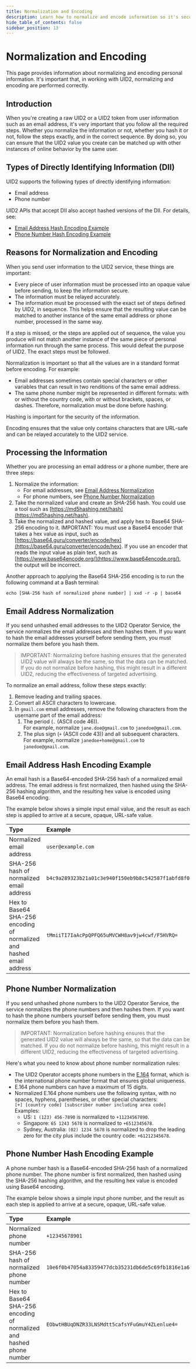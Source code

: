 ```yaml
---
title: Normalization and Encoding
description: Learn how to normalize and encode information so it's secure and can be decoded.
hide_table_of_contents: false
sidebar_position: 13
---
```


# Normalization and Encoding

This page provides information about normalizing and encoding personal information. It's important that, in working with UID2, normalizing and encoding are performed correctly.

<!-- It includes the following sections:
- [Introduction](#introduction)
- [Types of Directly Identifying Information (DII))](#types-of-directly-identifying-information-dii)
- [Email Address Normalization](#email-address-normalization)
- [Email Address Hash Encoding Example](#email-address-hash-encoding-example)
- [Phone Number Normalization](#phone-number-normalization)
- [Phone Number Hash Encoding Example](#phone-number-hash-encoding-example) -->

## Introduction
When you're creating a raw UID2 or a UID2 token from user information such as an email address, it's very important that you follow all the required steps. Whether you normalize the information or not, whether you hash it or not, follow the steps exactly, and in the correct sequence. By doing so, you can ensure that the UID2 value you create can be matched up with other instances of online behavior by the same user.

## Types of Directly Identifying Information (DII)
UID2 supports the following types of directly identifying information:
- Email address
- Phone number

UID2 APIs that accept DII also accept hashed versions of the DII. For details, see:
- [Email Address Hash Encoding Example](#email-address-hash-encoding-example)
- [Phone Number Hash Encoding Example](#phone-number-hash-encoding-example)

## Reasons for Normalization and Encoding
When you send user information to the UID2 service, these things are important:
* Every piece of user information must be processed into an opaque value before sending, to keep the information secure.
* The information must be relayed accurately.
* The information must be processed with the exact set of steps defined by UID2, in sequence. This helps ensure that the resulting value can be matched to another instance of the same email address or phone number, processed in the same way.

If a step is missed, or the steps are applied out of sequence, the value you produce will not match another instance of the same piece of personal information run through the same process. This would defeat the purpose of UID2. The exact steps must be followed.

Normalization is important so that all the values are in a standard format before encoding. For example:
- Email addresses sometimes contain special characters or other variables that can result in two renditions of the same email address.
- The same phone number might be represented in different formats: with or without the country code, with or without brackets, spaces, or dashes. Therefore, normalization must be done before hashing.

Hashing is important for the security of the information.

Encoding ensures that the value only contains characters that are URL-safe and can be relayed accurately to the UID2 service.

## Processing the Information

Whether you are processing an email address or a phone number, there are three steps:

1. Normalize the information:
   - For email addresses, see [Email Address Normalization](#email-address-normalization)
   - For phone numbers, see [Phone Number Normalization](#phone-number-normalization)
1. Take the normalized value and create an SHA-256 hash.
    You could use a tool such as [https://md5hashing.net/hash](https://md5hashing.net/hash).
1. Take the normalized and hashed value, and apply hex to Base64 SHA-256 encoding to it.
    IMPORTANT: You must use a Base64 encoder that takes a hex value as input, such as [https://base64.guru/converter/encode/hex](https://base64.guru/converter/encode/hex). If you use an encoder that reads the input value as plain text, such as [https://www.base64encode.org/](https://www.base64encode.org/), the output will be incorrect.

Another approach to applying the Base64 SHA-256 encoding is to run the following command at a Bash terminal:

`echo [SHA-256 hash of normalized phone number] | xxd -r -p | base64`

## Email Address Normalization

If you send unhashed email addresses to the UID2 Operator Service, the service normalizes the email addresses and then hashes them. If you want to hash the email addresses yourself before sending them, you must normalize them before you hash them.

> IMPORTANT: Normalizing before hashing ensures that the generated UID2 value will always be the same, so that the data can be matched. If you do not normalize before hashing, this might result in a different UID2, reducing the effectiveness of targeted advertising.

To normalize an email address, follow these steps exactly:

1. Remove leading and trailing spaces.
2. Convert all ASCII characters to lowercase.
3. In `gmail.com` email addresses, remove the following characters from the username part of the email address:
    1. The period  (`.` (ASCII code 46)).<br/>For example, normalize `jane.doe@gmail.com` to `janedoe@gmail.com`.
    2. The plus sign (`+` (ASCII code 43)) and all subsequent characters.<br/>For example, normalize `janedoe+home@gmail.com` to `janedoe@gmail.com`.


## Email Address Hash Encoding Example

An email hash is a Base64-encoded SHA-256 hash of a normalized email address. The email address is first normalized, then hashed using the SHA-256 hashing algorithm, and the resulting hex value is encoded using Base64 encoding.

The example below shows a simple input email value, and the result as each step is applied to arrive at a secure, opaque, URL-safe value.

| Type | Example | Comments and Usage |
| :--- | :--- | :--- |
| Normalized email address | `user@example.com` | Normalization is always the first step. |
| SHA-256 hash of normalized email address | `b4c9a289323b21a01c3e940f150eb9b8c542587f1abfd8f0e1cc1ffc5e475514` | This 64-character string is a hex-encoded representation of the 32-byte SHA-256 hash.|
| Hex to Base64 SHA-256 encoding of normalized and hashed email address | `tMmiiTI7IaAcPpQPFQ65uMVCWH8av9jw4cwf/F5HVRQ=` | This 44-character string is a Base64-encoded representation of the 32-byte SHA-256 hex value.<br/>NOTE: The SHA-256 hash is a hexadecimal value. You must use a Base64 encoder that takes a hex value as input, such as [https://base64.guru/converter/encode/hex](https://base64.guru/converter/encode/hex). |

## Phone Number Normalization

If you send unhashed phone numbers to the UID2 Operator Service, the service normalizes the phone numbers and then hashes them. If you want to hash the phone numbers yourself before sending them, you must normalize them before you hash them.

> IMPORTANT: Normalization before hashing ensures that the generated UID2 value will always be the same, so that the data can be matched. If you do not normalize before hashing, this might result in a different UID2, reducing the effectiveness of targeted advertising.

Here's what you need to know about phone number normalization rules:

- The UID2 Operator accepts phone numbers in the [E.164](https://en.wikipedia.org/wiki/E.164) format, which is the international phone number format that ensures global uniqueness. 
- E.164 phone numbers can have a maximum of 15 digits.
- Normalized E.164 phone numbers use the following syntax, with no spaces, hyphens, parentheses, or other special characters:<br/>
  `[+] [country code] [subscriber number including area code]`
 Examples:
   - US: `1 (123) 456-7890` is normalized to `+11234567890`.
   - Singapore: `65 1243 5678` is normalized to `+6512345678`.
   - Sydney, Australia: `(02) 1234 5678` is normalized to drop the leading zero for the city plus include the country code: `+61212345678`.

## Phone Number Hash Encoding Example

A phone number hash is a Base64-encoded SHA-256 hash of a normalized phone number. The phone number is first normalized, then hashed using the SHA-256 hashing algorithm, and the resulting hex value is encoded using Base64 encoding.

The example below shows a simple input phone number, and the result as each step is applied to arrive at a secure, opaque, URL-safe value.

| Type | Example | Comments and Usage |
| :--- | :--- | :--- |
| Normalized phone number | `+12345678901` | Normalization is always the first step. |
| SHA-256 hash of normalized phone number | `10e6f0b47054a83359477dcb35231db6de5c69fb1816e1a6b98e192de9e5b9ee` | SHA-256 produces a 256-bit (32-byte) hash value.<br/>This 64-character string is a hex-encoded representation of the 32-byte SHA-256 hash.|
| Hex to Base64 SHA-256 encoding of normalized and hashed phone number | `EObwtHBUqDNZR33LNSMdtt5cafsYFuGmuY4ZLenlue4=` | This 44-character string is a Base64-encoded representation of the 32-byte SHA-256 hex value.<br/>NOTE: The SHA-256 hash is a hexadecimal value. You must use a Base64 encoder that takes a hex value as input, such as [https://base64.guru/converter/encode/hex](https://base64.guru/converter/encode/hex). |
